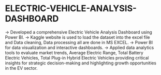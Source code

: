 # ELECTRIC-VEHICLE-ANALYSIS-DASHBOARD
-> Developed a comprehensive Electric Vehicle Analysis Dashboard using Power BI.
-> Kaggle website is used to load the dataset into the excel file and Data cleaning, Data processing all are done in MS EXCEL.
-> Power BI for data visualization and interactive dashboards.
-> Applied data analytics tools to evaluate market trends, Average Electric Range, Total Battery Electric Vehicles, Total Plug-in Hybrid Electric Vehicles providing critical insights for strategic decision-making and highlighting growth opportunities in the EV sector.
 
